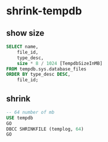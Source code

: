 # shrink-tempdb

## show size

```sql
SELECT name,
    file_id,
    type_desc,
    size * 8 / 1024 [TempdbSizeInMB]
FROM tempdb.sys.database_files
ORDER BY type_desc DESC,
    file_id;
```

## shrink


```sql
-- 64 number of mb
USE tempdb
GO 
DBCC SHRINKFILE (templog, 64)
GO
```

